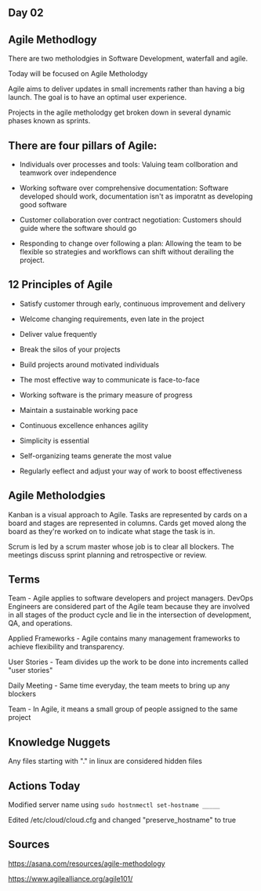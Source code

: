 ## Day 02

## Agile Methodlogy

There are two metholodgies in Software Development, waterfall and agile.

Today will be focused on Agile Metholodgy

Agile aims to deliver updates in small increments rather than having a big launch. The goal is to have an optimal user experience.

Projects in the agile metholodgy get broken down in several dynamic phases known as sprints.

## There are four pillars of Agile:

- Individuals over processes and tools: Valuing team collboration and teamwork over independence

- Working software over comprehensive documentation: Software developed should work, documentation isn't as imporatnt as developing good software

- Customer collaboration over contract negotiation: Customers should guide where the software should go

- Responding to change over following a plan: Allowing the team to be flexible so strategies and workflows can shift without derailing the project.

## 12 Principles of Agile

- Satisfy customer through early, continuous improvement and delivery

- Welcome changing requirements, even late in the project

- Deliver value frequently

- Break the silos of your projects

- Build projects around motivated individuals

- The most effective way to communicate is face-to-face

- Working software is the primary measure of progress

- Maintain a sustainable working pace

- Continuous excellence enhances agility

- Simplicity is essential

- Self-organizing teams generate the most value

- Regularly eeflect and adjust your way of work to boost effectiveness

## Agile Metholodgies

Kanban is a visual approach to Agile. Tasks are represented by cards on a board and stages are represented in columns. Cards get moved along the board as they're worked on to indicate what stage the task is in.

Scrum is led by a scrum master whose job is to clear all blockers.
The meetings discuss sprint planning and retrospective or review.

## Terms
Team - Agile applies to software developers and project managers. DevOps Engineers are considered part of the Agile team because they are involved in all stages of the product cycle and lie in the intersection of development, QA, and operations.

Applied Frameworks - Agile contains many management frameworks to achieve flexibility and transparency.

User Stories - Team divides up the work to be done into increments called "user stories"

Daily Meeting - Same time everyday, the team meets to bring up any blockers

Team - In Agile, it means a small group of people assigned to the same project


## Knowledge Nuggets

Any files starting with "." in linux are considered hidden files

## Actions Today

Modified server name using ```sudo hostnmectl set-hostname _____```

Edited /etc/cloud/cloud.cfg and changed "preserve_hostname" to true

## Sources

https://asana.com/resources/agile-methodology

https://www.agilealliance.org/agile101/
